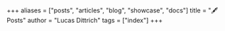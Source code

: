 +++ 
aliases = ["posts", "articles", "blog", "showcase", "docs"] 
title = "🖋 Posts" 
author = "Lucas Dittrich" 
tags = ["index"] 
+++

<!-- #### 🚧 Hello folks! This page is under construction 🚧 -->
